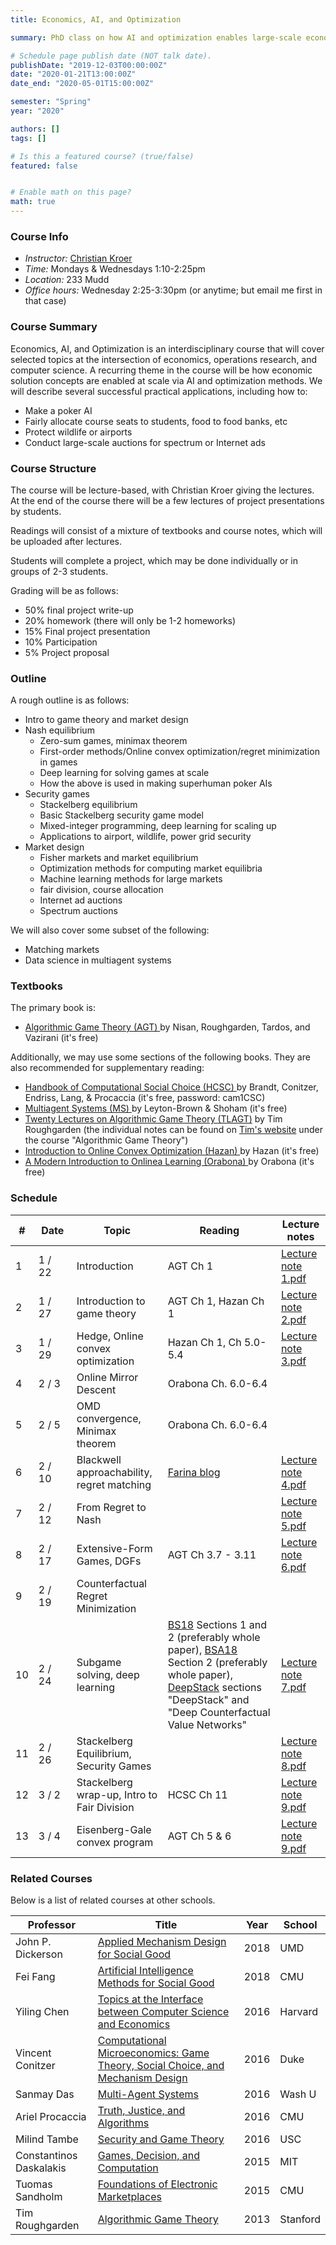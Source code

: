 ```yaml
---
title: Economics, AI, and Optimization

summary: PhD class on how AI and optimization enables large-scale economic solution concepts.

# Schedule page publish date (NOT talk date).
publishDate: "2019-12-03T00:00:00Z"
date: "2020-01-21T13:00:00Z"
date_end: "2020-05-01T15:00:00Z"

semester: "Spring"
year: "2020"

authors: []
tags: []

# Is this a featured course? (true/false)
featured: false


# Enable math on this page?
math: true
---
```


### Course Info

* *Instructor:* [ Christian Kroer ](http://www.christiankroer.com)
* *Time:* Mondays & Wednesdays 1:10-2:25pm
* *Location:* 233 Mudd
* *Office hours:* Wednesday 2:25-3:30pm (or anytime; but email me first in that case)

### Course Summary
Economics, AI, and Optimization is an interdisciplinary course that will cover selected topics at the intersection of economics, operations research, and computer science. A recurring theme in the course will be how economic solution concepts are enabled at scale via AI and optimization methods. We will describe several successful practical applications, including how to:

* Make a poker AI
* Fairly allocate course seats to students, food to food banks, etc
* Protect wildlife or airports
* Conduct large-scale auctions for spectrum or Internet ads

### Course Structure

The course will be lecture-based, with Christian Kroer giving the lectures. At the end of the course there will be a few lectures of project presentations by students.

Readings will consist of a mixture of textbooks and course notes, which will be uploaded after lectures.

Students will complete a project, which may be done individually or in groups of 2-3 students. 

Grading will be as follows:

* 50% final project write-up
* 20% homework (there will only be 1-2 homeworks)
* 15% Final project presentation
* 10% Participation
* 5% Project proposal


### Outline
A rough outline is as follows:

* Intro to game theory and market design
* Nash equilibrium
  * Zero-sum games, minimax theorem
  * First-order methods/Online convex optimization/regret minimization in games
  * Deep learning for solving games at scale
  *	How the above is used in making superhuman poker AIs
* Security games
  * Stackelberg equilibrium
  * Basic Stackelberg security game model
  * Mixed-integer programming, deep learning for scaling up
  * Applications to airport, wildlife, power grid security
* Market design
  * Fisher markets and market equilibrium
  * Optimization methods for computing market equilibria
  * Machine learning methods for large markets
  * fair division, course allocation 
  * Internet ad auctions
  * Spectrum auctions

We will also cover some subset of the following:

* Matching markets
* Data science in multiagent systems

### Textbooks

The primary book is:

* [ Algorithmic Game Theory (AGT) ](http://www.columbia.edu/~ck2945/files/algorithmic-game-theory.pdf)  by Nisan, Roughgarden, Tardos, and Vazirani (it's free)

Additionally, we may use some sections of the following books. They are also recommended for supplementary reading:

* [ Handbook of Computational Social Choice (HCSC) ](http://www.cambridge.org/download_file/898428) by Brandt, Conitzer, Endriss, Lang, & Procaccia (it's free, password: cam1CSC)
* [ Multiagent Systems (MS) ](http://www.masfoundations.org/download.html) by Leyton-Brown & Shoham (it's free)
* [Twenty Lectures on Algorithmic Game Theory (TLAGT)](https://www.cambridge.org/us/academic/subjects/computer-science/algorithmics-complexity-computer-algebra-and-computational-g/twenty-lectures-algorithmic-game-theory?format=PB) by Tim Roughgarden (the individual notes can be found on [Tim's website](http://timroughgarden.org/notes.html) under the course "Algorithmic Game Theory")
* [ Introduction to Online Convex Optimization (Hazan) ](https://ocobook.cs.princeton.edu/OCObook.pdf) by Hazan (it's free)
* [ A Modern Introduction to Onlinea Learning (Orabona) ](https://arxiv.org/pdf/1912.13213.pdf) by Orabona (it's free)

### Schedule
| #  | <div style="width:45px">Date</div> | Topic | Reading | Lecture notes |
|---|--------|----------|---|---|
| 1 | 1 / 22 | Introduction | AGT Ch 1 | [Lecture note 1.pdf](http://www.columbia.edu/~ck2945/files/s20_8100/lecture_note_1_introduction.pdf) |
| 2 | 1 / 27 | Introduction to game theory | AGT Ch 1, Hazan Ch 1 | [Lecture note 2.pdf](http://www.columbia.edu/~ck2945/files/s20_8100/lecture_note_2_gt_and_regret.pdf)|
| 3 | 1 / 29 | Hedge, Online convex optimization | Hazan Ch 1, Ch 5.0-5.4 | [Lecture note 3.pdf](http://www.columbia.edu/~ck2945/files/s20_8100/lecture_note_3_oco_and_sion.pdf)|
| 4 | 2 / 3 | Online Mirror Descent | Orabona Ch. 6.0-6.4 |  |
| 5 | 2 / 5 | OMD convergence, Minimax theorem | Orabona Ch. 6.0-6.4 |  |
| 6 | 2 / 10 | Blackwell approachability, regret matching  | [Farina blog](http://www.cs.cmu.edu/~gfarina/2016/approachability/)| [Lecture note 4.pdf](http://www.columbia.edu/~ck2945/files/s20_8100/lecture_note_4_blackwell_rm_rmp.pdf)|
| 7 | 2 / 12 | From Regret to Nash |  | [Lecture note 5.pdf](http://www.columbia.edu/~ck2945/files/s20_8100/lecture_note_5_nash_from_rm.pdf) |<!-- | 7 | 2 / 12 | Extensive-form games, sequence form  |  | | -->
| 8 | 2 / 17 | Extensive-Form Games, DGFs | AGT Ch 3.7 - 3.11 | [Lecture note 6.pdf](http://www.columbia.edu/~ck2945/files/s20_8100/lecture_note_6_extensive_form_games.pdf) |
| 9 | 2 / 19 | Counterfactual Regret Minimization | | |
| 10 | 2 / 24 | Subgame solving, deep learning | [BS18](https://arxiv.org/pdf/1705.02955.pdf) Sections 1 and 2 (preferably whole paper), [BSA18](http://www.cs.cmu.edu/~noamb/papers/18-NIPS-Depth.pdf) Section 2 (preferably whole paper), [DeepStack](https://arxiv.org/pdf/1701.01724.pdf) sections "DeepStack" and "Deep Counterfactual Value Networks"| [Lecture note 7.pdf](http://www.columbia.edu/~ck2945/files/s20_8100/lecture_note_7_efg_decomposition.pdf) |
| 11 | 2 / 26 | Stackelberg Equilibrium, Security Games | | [Lecture note 8.pdf](http://www.columbia.edu/~ck2945/files/s20_8100/lecture_note_8_stackelberg_games.pdf)|
| 12 | 3 / 2 | Stackelberg wrap-up, Intro to Fair Division | HCSC Ch 11 | [Lecture note 9.pdf](http://www.columbia.edu/~ck2945/files/s20_8100/lecture_note_9_fair_division.pdf) |
| 13 | 3 / 4 | Eisenberg-Gale convex program | AGT Ch 5 & 6 | [Lecture note 9.pdf](http://www.columbia.edu/~ck2945/files/s20_8100/lecture_note_9_fair_division.pdf) |

<!-- | 9 | 2 / 19 | Subgame solving, DeepStack | | | -->
<!-- | 10 | 2 / 24 | Security games | | | -->
<!-- | 11 | 2 / 26 | Green Security games | | | -->
<!-- | 12 | 3 / 2 | Introduction to mechanism design | AGT Ch 9 & 10 | | -->
<!-- | 13 | 3 / 4 | Introduction to mechanism design 2 | AGT Ch 9 & 10 | | -->
<!-- | 14 | 3 / 9 | Market equilibrium, Eisenberg-Gale convex program | AGT Ch 5-6 | | -->
<!-- | 15 | 3 / 11 | Market equilibrium abstraction,  Internet ad auctions | | | -->
<!-- | 16 | 3 / 16  | A-CEEI: Matching students to courses | [A-CEEI paper](http://www.columbia.edu/~ck2945/papers/a-ceei.pdf), [Solving A-CEEI and applying it at Wharton](http://www.columbia.edu/~ck2945/papers/course_match.pdf) | | -->
<!-- | - | 3 / 18 | Spring break |  | |  -->
<!-- | - | 3 / 23 | Spring break |  | |  -->
<!-- | 17 | 3 / 25 | Allocation of food to food banks | Prendergast. The Allocation of Food to Food Banks. Working paper, 2017. [pdf](https://faculty.chicagobooth.edu/canice.prendergast/research/foodwithmodel.pdf)  | | -->
<!-- | 18 | 3 / 30 | Spectrum auctions | Cramton. Spectrum Auction Design, 2013. [pdf](http://www.cramton.umd.edu/papers2005-2009/cramton-spectrum-auction-design.pdf) Fréchette, Newman, & Leyton-Brown. Solving the Station Repacking Problem. AAAI, 2016. [pdf](http://www.cs.ubc.ca/~kevinlb/pub.php?u=2016-AAAI-SATFC.pdf) | | -->
<!-- | 19 | 4 / 1 |  | | | -->
<!-- | 20 | 4 / 6 |  | | | -->
<!-- | 21 | 4 / 8 |  | | | -->
<!-- | 22 | 4 / 13 |  | | | -->
<!-- | 23 | 4 / 15 |  | | | -->
<!-- | 24 | 4 / 20 |  | | | -->
<!-- | 25 | 4 / 22 |  | | | -->
<!-- | 26 | 4 / 27 |  | | | -->
<!-- | 27 | 4 / 29 |  | | | -->
<!-- | 28 | 5 / 4 |  | | | -->


### Related Courses

Below is a list of related courses at other schools. 

| Professor | Title | Year | School |
|-----------|-------|------|--------|
| John P. Dickerson | [ Applied Mechanism Design for Social Good ](https://www.cs.umd.edu/class/spring2018/cmsc828m/) | 2018 | UMD |
| Fei Fang | [ Artificial Intelligence Methods for Social Good ](https://feifang.info/artificial-intelligence-methods-for-social-good-spring-2018/) | 2018 | CMU |
| Yiling Chen | [ Topics at the Interface between Computer Science and Economics ](https://canvas.harvard.edu/courses/9622) | 2016 | Harvard |
| Vincent Conitzer | [ Computational Microeconomics: Game Theory, Social Choice, and Mechanism Design ](http://www.cs.duke.edu/courses/spring16/compsci590.4/) | 2016 | Duke |
| Sanmay Das | [ Multi-Agent Systems	 ](http://www.cse.wustl.edu/~sanmay/teaching/cse516-spring16/) | 2016 | Wash U |
| Ariel Procaccia | [ Truth, Justice, and Algorithms ](http://www.cs.cmu.edu/~arielpro/15896s16/index.html) | 2016 | CMU |
| Milind Tambe | [ Security and Game Theory	 ](http://teamcore.usc.edu/Courses/ISE599/) | 2016 | USC |
| Constantinos Daskalakis | [ Games, Decision, and Computation ](https://stellar.mit.edu/S/course/6/sp15/6.891/index.html) | 2015 | MIT |
| Tuomas Sandholm | [ Foundations of Electronic Marketplaces	 ](http://www.cs.cmu.edu/~sandholm/cs15-892F15/cs15-892.htm) | 2015 | CMU |
| Tim Roughgarden | [ Algorithmic Game Theory	 ](http://timroughgarden.org/f13/f13.html) | 2013 | Stanford |
